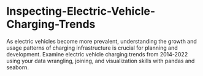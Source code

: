 # Inspecting-Electric-Vehicle-Charging-Trends
As electric vehicles become more prevalent, understanding the growth and usage patterns of charging infrastructure is crucial for planning and development. Examine electric vehicle charging trends from 2014-2022 using your data wrangling, joining, and visualization skills with pandas and seaborn.
